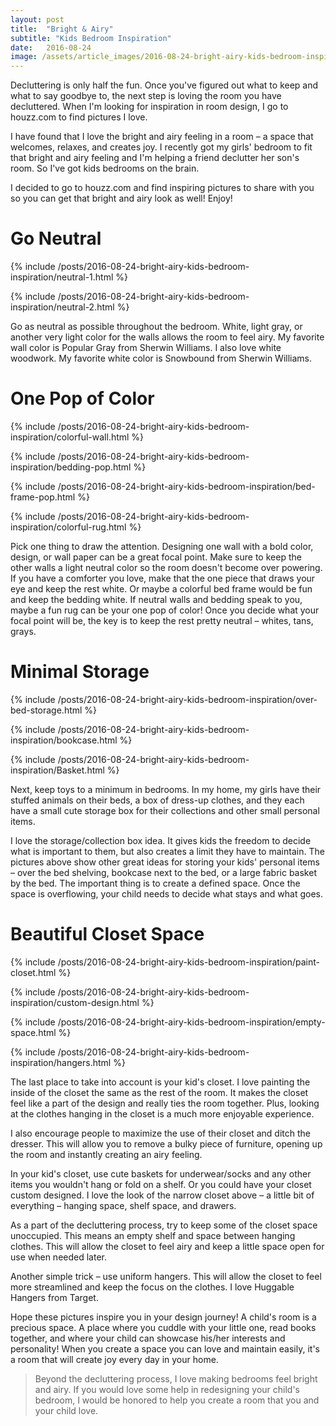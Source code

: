 ```yaml
---
layout: post
title:  "Bright & Airy"
subtitle: "Kids Bedroom Inspiration"
date:   2016-08-24
image: /assets/article_images/2016-08-24-bright-airy-kids-bedroom-inspiration/kids-bedroom-inspiration.jpg
---
```


Decluttering is only half the fun. Once you've figured out what to keep and what to say goodbye to, the next step is loving the room you have decluttered. When I'm looking for inspiration in room design, I go to houzz.com to find pictures I love.

I have found that I love the bright and airy feeling in a room – a space that welcomes, relaxes, and creates joy. I recently got my girls' bedroom to fit that bright and airy feeling and I'm helping a friend declutter her son's room. So I've got kids bedrooms on the brain.

I decided to go to houzz.com and find inspiring pictures to share with you so you can get that bright and airy look as well! Enjoy!

# Go Neutral #

{% include /posts/2016-08-24-bright-airy-kids-bedroom-inspiration/neutral-1.html %}

{% include /posts/2016-08-24-bright-airy-kids-bedroom-inspiration/neutral-2.html %}

Go as neutral as possible throughout the bedroom. White, light gray, or another very light color for the walls allows the room to feel airy. My favorite wall color is Popular Gray from Sherwin Williams. I also love white woodwork. My favorite white color is Snowbound from Sherwin Williams.

# One Pop of Color #

{% include /posts/2016-08-24-bright-airy-kids-bedroom-inspiration/colorful-wall.html %}

{% include /posts/2016-08-24-bright-airy-kids-bedroom-inspiration/bedding-pop.html %}

{% include /posts/2016-08-24-bright-airy-kids-bedroom-inspiration/bed-frame-pop.html %}

{% include /posts/2016-08-24-bright-airy-kids-bedroom-inspiration/colorful-rug.html %}

Pick one thing to draw the attention. Designing one wall with a bold color, design, or wall paper can be a great focal point. Make sure to keep the other walls a light neutral color so the room doesn't become over powering. If you have a comforter you love, make that the one piece that draws your eye and keep the rest white. Or maybe a colorful bed frame would be fun and keep the bedding white. If neutral walls and bedding speak to you, maybe a fun rug can be your one pop of color! Once you decide what your focal point will be, the key is to keep the rest pretty neutral – whites, tans, grays.

# Minimal Storage #

{% include /posts/2016-08-24-bright-airy-kids-bedroom-inspiration/over-bed-storage.html %}

{% include /posts/2016-08-24-bright-airy-kids-bedroom-inspiration/bookcase.html %}

{% include /posts/2016-08-24-bright-airy-kids-bedroom-inspiration/Basket.html %}

Next, keep toys to a minimum in bedrooms. In my home, my girls have their stuffed animals on their beds, a box of dress-up clothes, and they each have a small cute storage box for their collections and other small personal items.

I love the storage/collection box idea. It gives kids the freedom to decide what is important to them, but also creates a limit they have to maintain. The pictures above show other great ideas for storing your kids' personal items – over the bed shelving, bookcase next to the bed, or a large fabric basket by the bed. The important thing is to create a defined space. Once the space is overflowing, your child needs to decide what stays and what goes.

# Beautiful Closet Space #

{% include /posts/2016-08-24-bright-airy-kids-bedroom-inspiration/paint-closet.html %}

{% include /posts/2016-08-24-bright-airy-kids-bedroom-inspiration/custom-design.html %}

{% include /posts/2016-08-24-bright-airy-kids-bedroom-inspiration/empty-space.html %}

{% include /posts/2016-08-24-bright-airy-kids-bedroom-inspiration/hangers.html %}

The last place to take into account is your kid's closet. I love painting the inside of the closet the same as the rest of the room. It makes the closet feel like a part of the design and really ties the room together. Plus, looking at the clothes hanging in the closet is a much more enjoyable experience.

I also encourage people to maximize the use of their closet and ditch the dresser. This will allow you to remove a bulky piece of furniture, opening up the room and instantly creating an airy feeling.

In your kid's closet, use cute baskets for underwear/socks and any other items you wouldn't hang or fold on a shelf. Or you could have your closet custom designed. I love the look of the narrow closet above – a little bit of everything – hanging space, shelf space, and drawers.

As a part of the decluttering process, try to keep some of the closet space unoccupied. This means an empty shelf and space between hanging clothes. This will allow the closet to feel airy and keep a little space open for use when needed later.

Another simple trick – use uniform hangers. This will allow the closet to feel more streamlined and keep the focus on the clothes. I love Huggable Hangers from Target.

Hope these pictures inspire you in your design journey! A child's room is a precious space. A place where you cuddle with your little one, read books together, and where your child can showcase his/her interests and personality! When you create a space you can love and maintain easily, it's a room that will create joy every day in your home.

> Beyond the decluttering process, I love making bedrooms feel bright and airy. If you would love some help in redesigning your child's bedroom, I would be honored to help you create a room that you and your child love.
